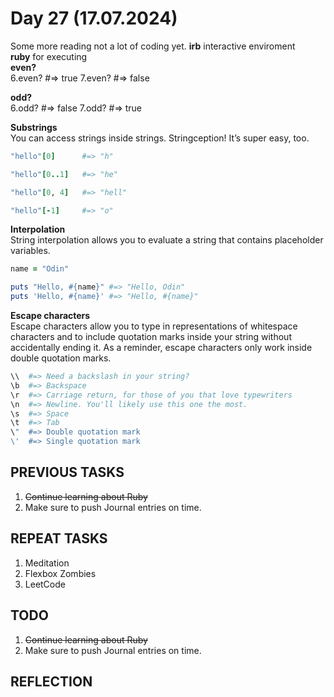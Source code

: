 # Day 27 (17.07.2024)

Some more reading not a lot of coding yet.
**irb** interactive enviroment  
**ruby** for executing  
**even?**  
6.even? #=> true
7.even? #=> false

**odd?**  
6.odd? #=> false
7.odd? #=> true

**Substrings**  
You can access strings inside strings. Stringception! It’s super easy, too.  

```RUBY
"hello"[0]      #=> "h"

"hello"[0..1]   #=> "he"

"hello"[0, 4]   #=> "hell"

"hello"[-1]     #=> "o"
```

**Interpolation**  
String interpolation allows you to evaluate a string that contains placeholder variables.  

```RUBY
name = "Odin"

puts "Hello, #{name}" #=> "Hello, Odin"
puts 'Hello, #{name}' #=> "Hello, #{name}"
```

**Escape characters**  
Escape characters allow you to type in representations of whitespace characters and to include quotation marks inside your string without accidentally ending it. As a reminder, escape characters only work inside double quotation marks.

```RUBY
\\  #=> Need a backslash in your string?
\b  #=> Backspace
\r  #=> Carriage return, for those of you that love typewriters
\n  #=> Newline. You'll likely use this one the most.
\s  #=> Space
\t  #=> Tab
\"  #=> Double quotation mark
\'  #=> Single quotation mark
```

## PREVIOUS TASKS

1. ~~Continue learning about Ruby~~
2. Make sure to push Journal entries on time.

## REPEAT TASKS

1. Meditation
2. Flexbox Zombies
3. LeetCode

## TODO

1. ~~Continue learning about Ruby~~
2. Make sure to push Journal entries on time.

## REFLECTION
